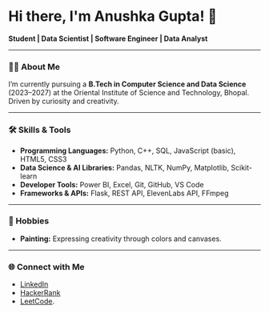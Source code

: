 # Hi there, I'm Anushka Gupta! 👋

**Student | Data Scientist | Software Engineer | Data Analyst**

---

### 👩‍💻 About Me

I’m currently pursuing a **B.Tech in Computer Science and Data Science** (2023–2027) at the Oriental Institute of Science and Technology, Bhopal.  
Driven by curiosity and creativity.

---

### 🛠️ Skills & Tools

- **Programming Languages:** Python, C++, SQL, JavaScript (basic), HTML5, CSS3
- **Data Science & AI Libraries:** Pandas, NLTK, NumPy, Matplotlib, Scikit-learn
- **Developer Tools:** Power BI, Excel, Git, GitHub, VS Code
- **Frameworks & APIs:** Flask, REST API, ElevenLabs API, FFmpeg

---

### 🎨 Hobbies

- **Painting:** Expressing creativity through colors and canvases.

---

### 🌐 Connect with Me

- [LinkedIn](https://www.linkedin.com/in/anushka-gupta-bb0372328/)
- [HackerRank](https://www.hackerrank.com/profile/ag_5763076)
- [LeetCode](https://leetcode.com/u/anushkag_1_9/).
